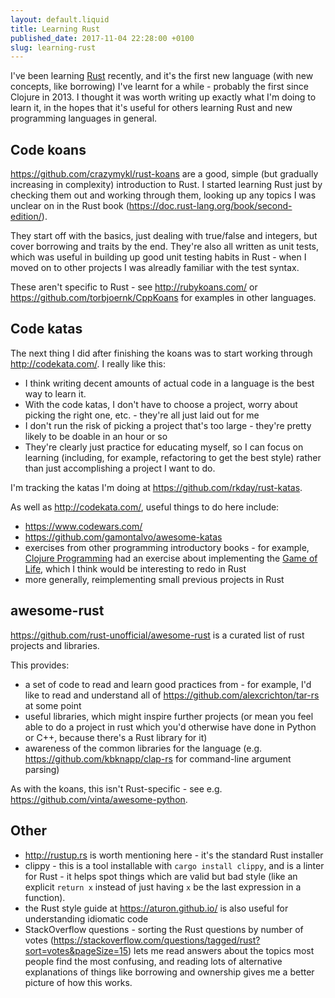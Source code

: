 ```yaml
---
layout: default.liquid
title: Learning Rust
published_date: 2017-11-04 22:28:00 +0100
slug: learning-rust
---
```


I've been learning [Rust](https://www.rust-lang.org) recently, and it's the first new language (with new concepts, like borrowing) I've learnt for a while - probably the first since Clojure in 2013. I thought it was worth writing up exactly what I'm doing to learn it, in the hopes that it's useful for others learning Rust and new programming languages in general.

## Code koans

<https://github.com/crazymykl/rust-koans> are a good, simple (but gradually increasing in complexity) introduction to Rust. I started learning Rust just by checking them out and working through them, looking up any topics I was unclear on in the Rust book (<https://doc.rust-lang.org/book/second-edition/>).

They start off with the basics, just dealing with true/false and integers, but cover borrowing and traits by the end. They're also all written as unit tests, which was useful in building up good unit testing habits in Rust - when I moved on to other projects I was alreadly familiar with the test syntax.

These aren't specific to Rust - see <http://rubykoans.com/> or <https://github.com/torbjoernk/CppKoans> for examples in other languages.

## Code katas

The next thing I did after finishing the koans was to start working through <http://codekata.com/>. I really like this:

- I think writing decent amounts of actual code in a language is the best way to learn it.
- With the code katas, I don't have to choose a project, worry about picking the right one, etc. - they're all just laid out for me
- I don't run the risk of picking a project that's too large - they're pretty likely to be doable in an hour or so
- They're clearly just practice for educating myself, so I can focus on learning (including, for example, refactoring to get the best style) rather than just accomplishing a project I want to do.

I'm tracking the katas I'm doing at <https://github.com/rkday/rust-katas>.

As well as <http://codekata.com/>, useful things to do here include:

- <https://www.codewars.com/>
- <https://github.com/gamontalvo/awesome-katas>
- exercises from other programming introductory books - for example, [Clojure Programming](http://shop.oreilly.com/product/0636920013754.do) had an exercise about implementing the [Game of Life](https://en.wikipedia.org/wiki/Conway%27s_Game_of_Life), which I think would be interesting to redo in Rust
- more generally, reimplementing small previous projects in Rust

## awesome-rust

<https://github.com/rust-unofficial/awesome-rust> is a curated list of rust projects and libraries.

This provides:

- a set of code to read and learn good practices from - for example, I'd like to read and understand all of https://github.com/alexcrichton/tar-rs at some point
- useful libraries, which might inspire further projects (or mean you feel able to do a project in rust which you'd otherwise have done in Python or C++, because there's a Rust library for it)
- awareness of the common libraries for the language (e.g. <https://github.com/kbknapp/clap-rs> for command-line argument parsing)

As with the koans, this isn't Rust-specific - see e.g. <https://github.com/vinta/awesome-python>.

## Other

- <http://rustup.rs> is worth mentioning here - it's the standard Rust installer
- clippy - this is a tool installable with `cargo install clippy`, and is a linter for Rust - it helps spot things which are valid but bad style (like an explicit `return x` instead of just having `x` be the last expression in a function).
- the Rust style guide at <https://aturon.github.io/> is also useful for understanding idiomatic code
- StackOverflow questions - sorting the Rust questions by number of votes (<https://stackoverflow.com/questions/tagged/rust?sort=votes&pageSize=15>) lets me read answers about the topics most people find the most confusing, and reading lots of alternative explanations of things like borrowing and ownership gives me a better picture of how this works.
